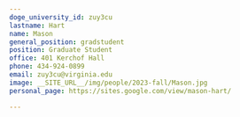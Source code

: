 ```yaml
---
doge_university_id: zuy3cu
lastname: Hart
name: Mason
general_position: gradstudent
position: Graduate Student
office: 401 Kerchof Hall
phone: 434-924-0899
email: zuy3cu@virginia.edu
image: __SITE_URL__/img/people/2023-fall/Mason.jpg
personal_page: https://sites.google.com/view/mason-hart/

---
```

